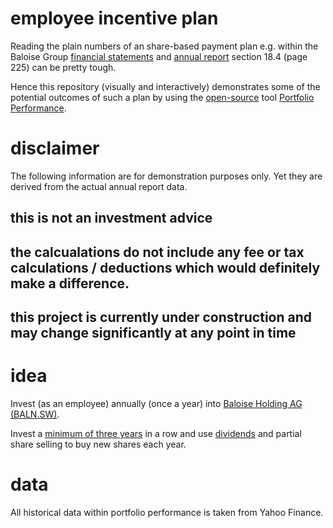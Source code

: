 # employee incentive plan

Reading the plain numbers of an share-based payment plan e.g. within the Baloise Group [financial statements](https://www.baloise.com/en/home/investors/publications/financial-statements.html) and [annual report](https://www.baloise.com/dam/baloise-com/documents/de/publikationen/jahresabschluss/2018/annual-report-baloise-group-2018.pdf) section 18.4 (page 225) can be pretty tough.

Hence this repository (visually and interactively) demonstrates some of the potential outcomes of such a plan by using the [open-source](https://en.wikipedia.org/wiki/Open_source) tool [Portfolio Performance](https://www.portfolio-performance.info).

# disclaimer

The following information are for demonstration purposes only. Yet they are derived from the actual annual report data.

## this is not an investment advice

## the calcualations do not include any fee or tax calculations / deductions which would definitely make a difference.

## this project is currently under construction and may change significantly at any point in time

# idea

Invest (as an employee) annually (once a year) into [Baloise Holding AG (BALN.SW)](https://finance.yahoo.com/quote/BALN.SW/profile/).

Invest a [minimum of three years](https://en.wikipedia.org/wiki/Lock-up_period) in a row and use [dividends](https://en.wikipedia.org/wiki/Dividend) and partial share selling to buy new shares each year.

# data

All historical data within portfolio performance is taken from Yahoo Finance.
